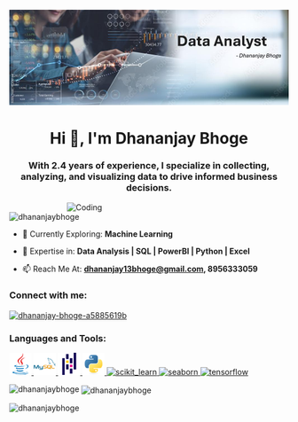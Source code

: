 ![MasterHead](https://github.com/DhananjayBhoge/DhananjayBhoge/blob/main/DhananjayDataAnalyst.JPG)
<h1 align="center">Hi 👋, I'm Dhananjay Bhoge</h1>
<h3 align="center">With 2.4 years of experience, I specialize in collecting, analyzing, and visualizing data to drive informed business decisions.</h3>
<img align="right" alt="Coding" width="400" src="https://cdn.dribbble.com/users/1162077/screenshots/3848914/programmer.gif">

<p align="left"> <img src="https://komarev.com/ghpvc/?username=dhananjaybhoge&label=Profile%20views&color=0e75b6&style=flat" alt="dhananjaybhoge" /> </p>

- 🌱 Currently Exploring: **Machine Learning**

- 💬 Expertise in: **Data Analysis | SQL | PowerBI | Python | Excel**

- 📫 Reach Me At: **dhananjay13bhoge@gmail.com, 8956333059**

<h3 align="left">Connect with me:</h3>
<p align="left">
<a href="https://linkedin.com/in/dhananjay-bhoge-a5885619b" target="blank"><img align="center" src="https://raw.githubusercontent.com/rahuldkjain/github-profile-readme-generator/master/src/images/icons/Social/linked-in-alt.svg" alt="dhananjay-bhoge-a5885619b" height="30" width="40" /></a>
</p>

<h3 align="left">Languages and Tools:</h3>
<p align="left"> <a href="https://www.java.com" target="_blank" rel="noreferrer"> <img src="https://raw.githubusercontent.com/devicons/devicon/master/icons/java/java-original.svg" alt="java" width="40" height="40"/> </a> <a href="https://www.mysql.com/" target="_blank" rel="noreferrer"> <img src="https://raw.githubusercontent.com/devicons/devicon/master/icons/mysql/mysql-original-wordmark.svg" alt="mysql" width="40" height="40"/> </a> <a href="https://pandas.pydata.org/" target="_blank" rel="noreferrer"> <img src="https://raw.githubusercontent.com/devicons/devicon/2ae2a900d2f041da66e950e4d48052658d850630/icons/pandas/pandas-original.svg" alt="pandas" width="40" height="40"/> </a> <a href="https://www.python.org" target="_blank" rel="noreferrer"> <img src="https://raw.githubusercontent.com/devicons/devicon/master/icons/python/python-original.svg" alt="python" width="40" height="40"/> </a> <a href="https://scikit-learn.org/" target="_blank" rel="noreferrer"> <img src="https://upload.wikimedia.org/wikipedia/commons/0/05/Scikit_learn_logo_small.svg" alt="scikit_learn" width="40" height="40"/> </a> <a href="https://seaborn.pydata.org/" target="_blank" rel="noreferrer"> <img src="https://seaborn.pydata.org/_images/logo-mark-lightbg.svg" alt="seaborn" width="40" height="40"/> </a> <a href="https://www.tensorflow.org" target="_blank" rel="noreferrer"> <img src="https://www.vectorlogo.zone/logos/tensorflow/tensorflow-icon.svg" alt="tensorflow" width="40" height="40"/> </a> </p>

<p><img align="left" src="https://github-readme-stats.vercel.app/api/top-langs?username=dhananjaybhoge&show_icons=true&locale=en&layout=compact" alt="dhananjaybhoge" /></p>

<p>&nbsp;<img align="center" src="https://github-readme-stats.vercel.app/api?username=dhananjaybhoge&show_icons=true&locale=en" alt="dhananjaybhoge" /></p>

<p><img align="center" src="https://github-readme-streak-stats.herokuapp.com/?user=dhananjaybhoge&" alt="dhananjaybhoge" /></p>

